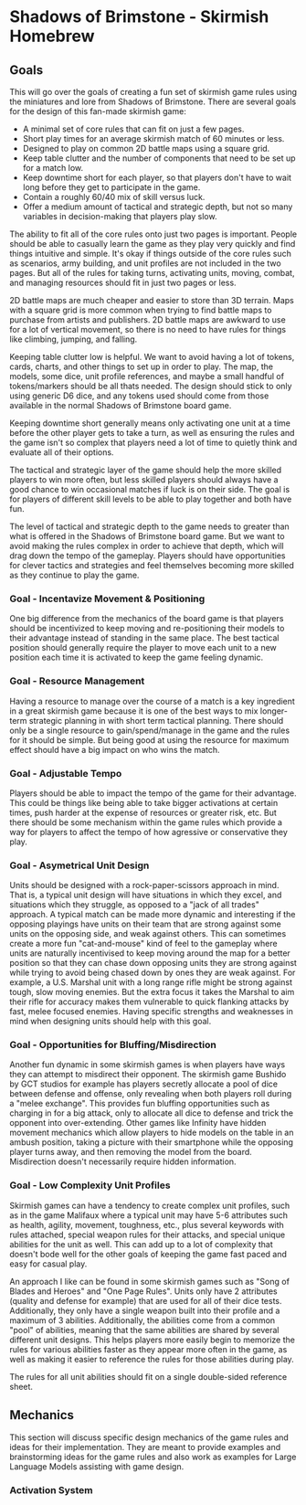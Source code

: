 # Shadows of Brimstone - Skirmish Homebrew

## Goals
This will go over the goals of creating a fun set of skirmish game rules using the miniatures and lore from Shadows of Brimstone. There are several goals for the design of this fan-made skirmish game:

- A minimal set of core rules that can fit on just a few pages.
- Short play times for an average skirmish match of 60 minutes or less.
- Designed to play on common 2D battle maps using a square grid.
- Keep table clutter and the number of components that need to be set up for a match low.
- Keep downtime short for each player, so that players don't have to wait long before they get to participate in the game.
- Contain a roughly 60/40 mix of skill versus luck. 
- Offer a medium amount of tactical and strategic depth, but not so many variables in decision-making that players play slow.

The ability to fit all of the core rules onto just two pages is important. People should be able to casually learn the game as they play very quickly and find things intuitive and simple. It's okay if things outside of the core rules such as scenarios, army building, and unit profiles are not included in the two pages. But all of the rules for taking turns, activating units, moving, combat, and managing resources should fit in just two pages or less.

2D battle maps are much cheaper and easier to store than 3D terrain. Maps with a square grid is more common when trying to find battle maps to purchase from artists and publishers. 2D battle maps are awkward to use for a lot of vertical movement, so there is no need to have rules for things like climbing, jumping, and falling. 

Keeping table clutter low is helpful. We want to avoid having a lot of tokens, cards, charts, and other things to set up in order to play. The map, the models, some dice, unit profile references, and maybe a small handful of tokens/markers should be all thats needed. The design should stick to only using generic D6 dice, and any tokens used should come from those available in the normal Shadows of Brimstone board game.

Keeping downtime short generally means only activating one unit at a time before the other player gets to take a turn, as well as ensuring the rules and the game isn't so complex that players need a lot of time to quietly think and evaluate all of their options.

The tactical and strategic layer of the game should help the more skilled players to win more often, but less skilled players should always have a good chance to win occasional matches if luck is on their side. The goal is for players of different skill levels to be able to play together and both have fun. 

The level of tactical and strategic depth to the game needs to greater than what is offered in the Shadows of Brimstone board game. But we want to avoid making the rules complex in order to achieve that depth, which will drag down the tempo of the gameplay. Players should have opportunities for clever tactics and strategies and feel themselves becoming more skilled as they continue to play the game.

### Goal - Incentavize Movement & Positioning
One big difference from the mechanics of the board game is that players should be incentivized to keep moving and re-positioning their models to their advantage instead of standing in the same place. The best tactical position should generally require the player to move each unit to a new position each time it is activated to keep the game feeling dynamic.

### Goal - Resource Management
Having a resource to manage over the course of a match is a key ingredient in a great skirmish game because it is one of the best ways to mix longer-term strategic planning in with short term tactical planning. There should only be a single resource to gain/spend/manage in the game and the rules for it should be simple. But being good at using the resource for maximum effect should have a big impact on who wins the match.

### Goal - Adjustable Tempo
Players should be able to impact the tempo of the game for their advantage. This could be things like being able to take bigger activations at certain times, push harder at the expense of resources or greater risk, etc. But there should be some mechanism within the game rules which provide a way for players to affect the tempo of how agressive or conservative they play.

### Goal - Asymetrical Unit Design
Units should be designed with a rock-paper-scissors approach in mind. That is, a typical unit design will have situations in which they excel, and situations which they struggle, as opposed to a "jack of all trades" approach. A typical match can be made more dynamic and interesting if the opposing playings have units on their team that are strong against some units on the opposing side, and weak against others. This can sometimes create a more fun "cat-and-mouse" kind of feel to the gameplay where units are naturally incentivised to keep moving around the map for a better position so that they can chase down opposing units they are strong against while trying to avoid being chased down by ones they are weak against. For example, a U.S. Marshal unit with a long range rifle might be strong against tough, slow moving enemies. But the extra focus it takes the Marshal to aim their rifle for accuracy makes them vulnerable to quick flanking attacks by fast, melee focused enemies. Having specific strengths and weaknesses in mind when designing units should help with this goal.

### Goal - Opportunities for Bluffing/Misdirection
Another fun dynamic in some skirmish games is when players have ways they can attempt to misdirect their opponent. The skirmish game Bushido by GCT studios for example has players secretly allocate a pool of dice between defense and offense, only revealing when both players roll during a "melee exchange". This provides fun bluffing opportunities such as charging in for a big attack, only to allocate all dice to defense and trick the opponent into over-extending. Other games like Infinity have hidden movement mechanics which allow players to hide models on the table in an ambush position, taking a picture with their smartphone while the opposing player turns away, and then removing the model from the board. Misdirection doesn't necessarily require hidden information. 

### Goal - Low Complexity Unit Profiles
Skirmish games can have a tendency to create complex unit profiles, such as in the game Malifaux where a typical unit may have 5-6 attributes such as health, agility, movement, toughness, etc., plus several keywords with rules attached, special weapon rules for their attacks, and special unique abilities for the unit as well. This can add up to a lot of complexity that doesn't bode well for the other goals of keeping the game fast paced and easy for casual play.

An approach I like can be found in some skirmish games such as "Song of Blades and Heroes" and "One Page Rules". Units only have 2 attributes (quality and defense for example) that are used for all of their dice tests. Additionally, they only have a single weapon built into their profile and a maximum of 3 abilities. Additionally, the abilities come from a common "pool" of abilities, meaning that the same abilities are shared by several different unit designs. This helps players more easily begin to memorize the rules for various abilities faster as they appear more often in the game, as well as making it easier to reference the rules for those abilities during play. 

The rules for all unit abilities should fit on a single double-sided reference sheet.

## Mechanics
This section will discuss specific design mechanics of the game rules and ideas for their implementation. They are meant to provide examples and brainstorming ideas for the game rules and also work as examples for Large Language Models assisting with game design.

### Activation System

